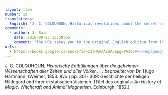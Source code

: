 ```yaml
---
layout: item
number: 19
translations:
  English: "J. C. COLQUHOUN, Historical revelations about the secret sciences of all times and all peoples...edited by Dr. Hugo Hartmann. (Weimer, 1853. 8vo.) pp. 301- 309: Story of St. Hildegard and her ecstatic visions. (Original title: <em>An History of Magic, Witchcraft and Animal Magnetism</em>. Edinburgh, 1852.) [Trans. J. Bock]"
comments:
  - author: J. Bain
    date: 2016-08-25 13:58:06
    comment: "The URL takes you to the original English edition from 1851, in which Hildegard is discussed on pp.305-315."
urls:
  - https://books.google.ca/books?id=z3lHAAAAIAAJ&pg=PA305#v=onepage&q&f=false
---
```


J. C. COLQUHOUN, <em>Historische Enthüllungen über die geheimen Wissenschaften aller Zeiten  und aller Völker . . . bearbeitet von</em> Dr. Hugo Hartmann. (Weimer, 1853. 8vo.) pp. 301- 309: Geschichte der heiligen Hildegard und ihrer ekstatischen Visionen. (Titel des originals: <em>An History of Magic, Witchcraft and Animal Magnetism</em>. Edinburgh, 1852.)
